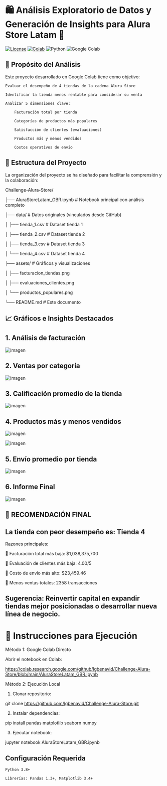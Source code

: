 # 🛍️ Análisis Exploratorio de Datos y Generación de Insights para Alura Store Latam 🚀

[![License](https://img.shields.io/badge/License-MIT-yellow.svg)](https://opensource.org/licenses/MIT)
[![Colab](https://colab.research.google.com/assets/colab-badge.svg)](https://colab.research.google.com/github/TuUsuarioDeGitHub/TuRepositorio/blob/main/AluraStoreLatam_GBR.ipynb)
![Python](https://img.shields.io/badge/python-3.x-blue.svg)
![Google Colab](https://img.shields.io/badge/Google%20Colab-F9AB00?style=for-the-badge&logo=googlecolab&logoColor=white)

## 🎯 Propósito del Análisis

Este proyecto desarrollado en Google Colab tiene como objetivo:

    Evaluar el desempeño de 4 tiendas de la cadena Alura Store

    Identificar la tienda menos rentable para considerar su venta

    Analizar 5 dimensiones clave:

        Facturación total por tienda

        Categorías de productos más populares

        Satisfacción de clientes (evaluaciones)

        Productos más y menos vendidos

        Costos operativos de envío

## 📂 Estructura del Proyecto

La organización del proyecto se ha diseñado para facilitar la comprensión y la colaboración:

Challenge-Alura-Store/

├── AluraStoreLatam_GBR.ipynb          # Notebook principal con análisis completo


├── data/                              # Datos originales (vinculados desde GitHub)

│   ├── tienda_1.csv                   # Dataset tienda 1

│   ├── tienda_2.csv                   # Dataset tienda 2

│   ├── tienda_3.csv                   # Dataset tienda 3

│   └── tienda_4.csv                   # Dataset tienda 4

├── assets/                            # Gráficos y visualizaciones

│   ├── facturacion_tiendas.png

│   ├── evaluaciones_clientes.png

│   └── productos_populares.png

└── README.md                          # Este documento

## 📈 Gráficos e Insights Destacados

## 1. Análisis de facturación

![imagen](https://github.com/user-attachments/assets/8069163b-2bdb-4c5c-956d-618e2ef2a004)

## 2. Ventas por categoría

![imagen](https://github.com/user-attachments/assets/e2851cd5-e4c5-4dde-85d6-631e0da0dc47)

## 3. Calificación promedio de la tienda

![imagen](https://github.com/user-attachments/assets/018409d1-ca6a-41a3-8b92-0660af79480a)

## 4. Productos más y menos vendidos

![imagen](https://github.com/user-attachments/assets/6cc4f497-dd7d-410b-bdb3-d40a885a7f85)

![imagen](https://github.com/user-attachments/assets/451fca43-8038-40be-8ba6-e57e211d99ae)

## 5. Envío promedio por tienda

![imagen](https://github.com/user-attachments/assets/b6242234-a856-4080-b05d-6934e9971e2f)

## 6. Informe Final

![imagen](https://github.com/user-attachments/assets/9a96cfc6-b8a6-43f0-8e3c-7f8fb9e8da0f)

## 📌 RECOMENDACIÓN FINAL

## La tienda con peor desempeño es: Tienda 4

Razones principales:

🔴 Facturación total más baja: $1,038,375,700

🔴 Evaluación de clientes más baja: 4.00/5

🔴 Costo de envío más alto: $23,459.46

🔴 Menos ventas totales: 2358 transacciones


## Sugerencia: Reinvertir capital en expandir tiendas mejor posicionadas o desarrollar nueva línea de negocio.


# 🚀 Instrucciones para Ejecución

Método 1: Google Colab Directo

Abrir el notebook en Colab:

https://colab.research.google.com/github/lgbenavid/Challenge-Alura-Store/blob/main/AluraStoreLatam_GBR.ipynb

Método 2: Ejecución Local

1. Clonar repositorio:

git clone https://github.com/lgbenavid/Challenge-Alura-Store.git

2. Instalar dependencias:

pip install pandas matplotlib seaborn numpy

3. Ejecutar notebook:

jupyter notebook AluraStoreLatam_GBR.ipynb

## Configuración Requerida

    Python 3.8+

    Librerías: Pandas 1.3+, Matplotlib 3.4+






